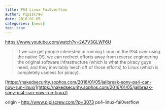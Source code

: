 ```yaml
---
title: PS4 Linux Fai0verflow
author: PipisCrew
date: 2016-01-05
categories: [news]
toc: true
---
```


https://www.youtube.com/watch?v=2A7V3GLWF6U

> If we can get people interested in running Linux on the PS4 over using the native OS, we can redirect efforts away from reverse engineering the original software infrastructure (which is what the piracy guys need, and they inevitably leech off of those efforts) to Linux (which is completely useless for piracy).

[https://nakedsecurity.sophos.com/2016/01/05/jailbreak-sony-ps4-can-now-run-linux/](https://nakedsecurity.sophos.com/2016/01/05/jailbreak-sony-ps4-can-now-run-linux/)

origin - http://www.pipiscrew.com/?p=3073 ps4-linux-fai0verflow
